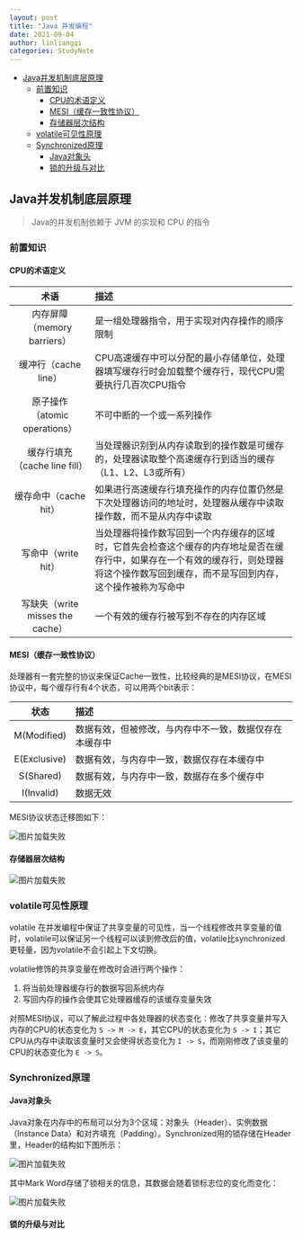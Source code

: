 ```yaml
---
layout: post
title: "Java 并发编程"
date: 2021-09-04
author: linliangqi
categories: StudyNote
---
```


- [Java并发机制底层原理](#java并发机制底层原理)
  - [前置知识](#前置知识)
    - [CPU的术语定义](#cpu的术语定义)
    - [MESI（缓存一致性协议）](#mesi缓存一致性协议)
    - [存储器层次结构](#存储器层次结构)
  - [volatile可见性原理](#volatile可见性原理)
  - [Synchronized原理](#synchronized原理)
    - [Java对象头](#java对象头)
    - [锁的升级与对比](#锁的升级与对比)


## Java并发机制底层原理

> Java的并发机制依赖于 JVM 的实现和 CPU 的指令

### 前置知识

#### CPU的术语定义

术语|描述
:-:|:-
内存屏障（memory barriers）|是一组处理器指令，用于实现对内存操作的顺序限制
缓冲行（cache line）|CPU高速缓存中可以分配的最小存储单位，处理器填写缓存行时会加载整个缓存行，现代CPU需要执行几百次CPU指令
原子操作（atomic operations）|不可中断的一个或一系列操作
缓存行填充（cache line fill）| 当处理器识别到从内存读取到的操作数是可缓存的，处理器读取整个高速缓存行到适当的缓存（L1、L2、L3或所有）
缓存命中（cache hit）|如果进行高速缓存行填充操作的内存位置仍然是下次处理器访问的地址时，处理器从缓存中读取操作数，而不是从内存中读取
写命中（write hit）|当处理器将操作数写回到一个内存缓存的区域时，它首先会检查这个缓存的内存地址是否在缓存行中，如果存在一个有效的缓存行，则处理器将这个操作数写回到缓存，而不是写回到内存，这个操作被称为写命中
写缺失（write misses the cache）|一个有效的缓存行被写到不存在的内存区域

#### MESI（缓存一致性协议）
处理器有一套完整的协议来保证Cache一致性，比较经典的是MESI协议，在MESI协议中，每个缓存行有4个状态，可以用两个bit表示：

状态|描述
:-:|:-
M(Modified)|数据有效，但被修改，与内存中不一致，数据仅存在本缓存中
E(Exclusive)|数据有效，与内存中一致，数据仅存在本缓存中
S(Shared)|数据有效，与内存中一致，数据存在多个缓存中
I(Invalid)|数据无效

MESI协议状态迁移图如下：

![图片加载失败](https://maxwell-blog.cn/image/mesi.jpg)

#### 存储器层次结构

![图片加载失败](https://maxwell-blog.cn/image/cache-level.jpg)


### volatile可见性原理
volatile 在并发编程中保证了共享变量的可见性，当一个线程修改共享变量的值时，volatile可以保证另一个线程可以读到修改后的值，volatile比synchronized更轻量，因为volatile不会引起上下文切换。

volatile修饰的共享变量在修改时会进行两个操作：
1. 将当前处理器缓存行的数据写回系统内存
2. 写回内存的操作会使其它处理器缓存的该缓存变量失效
   
对照MESI协议，可以了解此过程中各处理器的状态变化：修改了共享变量并写入内存的CPU的状态变化为 `S -> M -> E`，其它CPU的状态变化为 `S -> I`；其它CPU从内存中读取该变量时又会使得状态变化为 `I -> S`，而刚刚修改了该变量的CPU的状态变化为 `E -> S`。

### Synchronized原理

#### Java对象头
Java对象在内存中的布局可以分为3个区域：对象头（Header）、实例数据（Instance Data）和对齐填充（Padding）。Synchronized用的锁存储在Header里，Header的结构如下图所示：

![图片加载失败](https://maxwell-blog.cn/image/JavaHeader.png)

其中Mark Word存储了锁相关的信息，其数据会随着锁标志位的变化而变化：

![图片加载失败](https://maxwell-blog.cn/image/MarkWord.png)

#### 锁的升级与对比
